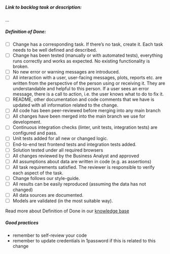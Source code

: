 ##### Link to backlog task or description:

...

##### Definition of Done:
- [ ] Change has a corresponding task. If there’s no task, create it. Each task needs to be well defined and described.
- [ ] Change has been tested (manually or with automated tests), everything runs correctly and works as expected. No existing functionality is broken.
- [ ] No new error or warning messages are introduced.
- [ ] All interaction with a user, user-facing messages, plots, reports etc. are written from the perspective of the person using or receiving it. They are understandable and helpful to this person. If a user sees an error message, there is a call to action, i.e. the user knows what to do to fix it.
- [ ] README, other documentation and code comments that we have is updated with all information related to the change.
- [ ] All code has been peer-reviewed before merging into any main branch
- [ ] All changes have been merged into the main branch we use for development.
- [ ] Continuous integration checks (linter, unit tests, integration tests) are configured and pass.
- [ ] Unit tests added for all new or changed logic.
- [ ] End-to-end test frontend tests and integration tests added.
- [ ] Solution tested under all required browsers
- [ ] All changes reviewed by the Business Analyst and approved
- [ ] All assumptions about data are written in code (e.g. as assertions)
- [ ] All task requirements satisfied. The reviewer is responsible to verify each aspect of the task.
- [ ] Change follows our style-guide.
- [ ] All results can be easily reproduced (assuming the data has not changed)
- [ ] All data sources are documented.
- [ ] Models are validated (in the most suitable way).

Read more about Definition of Done in our [knowledge base](https://appsilon.getoutline.com/doc/definition-of-done-3puNulzTdv)

##### Good practices

* remember to self-review your code
* remember to update credentials in 1password if this is related to this change
